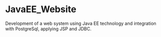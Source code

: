 # JavaEE_Website
Development of a web system using Java EE technology and integration with PostgreSql, applying JSP and JDBC.
